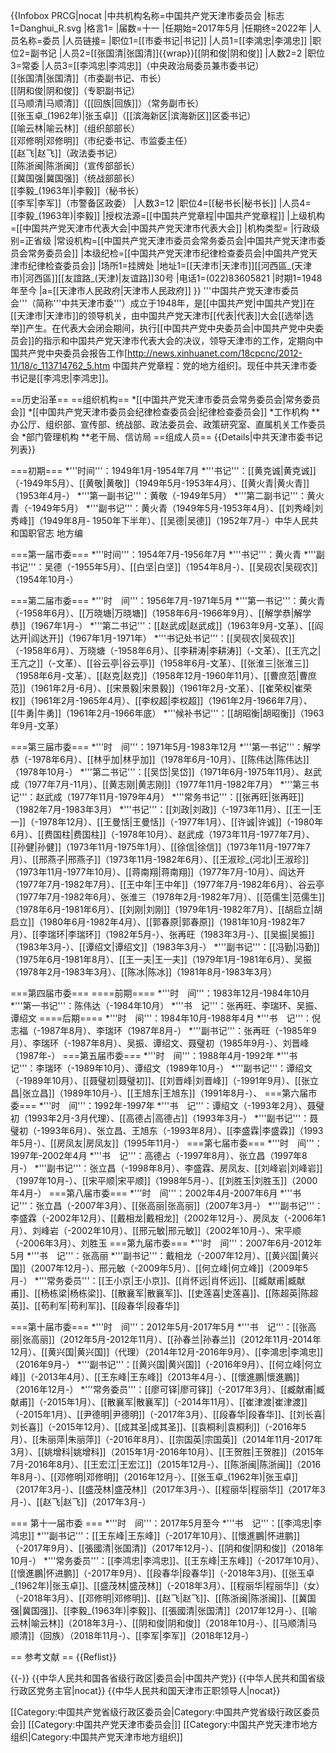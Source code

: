 {{Infobox PRCG|nocat
 |中共机构名称=中国共产党天津市委员会
 |标志1=Danghui_R.svg
 |格言1=
 |届数=十一
 |任期始=2017年5月
 |任期终=2022年
 |人员名称=委员
 |人员链接=
 |职位1=[[市委书记|书记]]
 |人员1=[[李鴻忠|李鴻忠]]
 |职位2=副书记
 |人员2=[[张国清|张国清]]{{wrap}}[[阴和俊|阴和俊]]
 |人数2=2
 |职位3=常委
 |人员3=[[李鸿忠|李鸿忠]]（中央政治局委员兼市委书记）<br>[[张国清|张国清]]（市委副书记、市长）<br>[[阴和俊|阴和俊]]（专职副书记）<br>[[马顺清|马顺清]]（[[回族|回族]]）（常务副市长）<br>[[张玉卓_(1962年)|张玉卓]]（[[滨海新区|滨海新区]]区委书记）<br>[[喻云林|喻云林]]（组织部部长）<br>[[邓修明|邓修明]]（市纪委书记、市监委主任）<br>[[赵飞|赵飞]]（政法委书记）<br>[[陈浙闽|陈浙闽]]（宣传部部长）<br>[[冀国强|冀国强]]（统战部部长）<br>[[李毅_(1963年)|李毅]]（秘书长）<br>[[李军|李军]]（市警备区政委）
 |人数3=12
|职位4=[[秘书长|秘书长]]
|人员4=[[李毅_(1963年)|李毅]]
 |授权法源=[[中国共产党章程|中国共产党章程]]
 |上级机构=[[中国共产党天津市代表大会|中国共产党天津市代表大会]]
 |机构类型=
 |行政级别=正省级
 |常设机构=[[中国共产党天津市委员会常务委员会|中国共产党天津市委员会常务委员会]]
 |本级纪检=[[中国共产党天津市纪律检查委员会|中国共产党天津市纪律检查委员会]]
 |场所1=挂牌处
 |地址1=[[天津市|天津市]][[河西區_(天津市)|河西區]][[友誼路_(天津)|友谊路]]30号
 |电话1=(022)83605821
 |时期1=1948年至今
 |a=[[天津市人民政府|天津市人民政府]]
 }}
'''中国共产党天津市委员会'''（简称'''中共天津市委'''）成立于1948年，是[[中国共产党|中国共产党]]在[[天津市|天津市]]的领导机关，由中国共产党天津市[[代表|代表]]大会[[选举|选举]]产生。在代表大会闭会期间，执行[[中国共产党中央委员会|中国共产党中央委员会]]的指示和中国共产党天津市代表大会的决议，领导天津市的工作，定期向中国共产党中央委员会报告工作<ref>[http://news.xinhuanet.com/18cpcnc/2012-11/18/c_113714762_5.htm 中国共产党章程：党的地方组织]</ref>。现任中共天津市委书记是[[李鸿忠|李鸿忠]]。

==历史沿革==
==组织机构==
*[[中国共产党天津市委员会常务委员会|常务委员会]]
*[[中国共产党天津市委员会纪律检查委员会|纪律检查委员会]]
*工作机构
**办公厅、组织部、宣传部、统战部、政法委员会、政策研究室、直属机关工作委员会
*部门管理机构
**老干局、信访局
==组成人员==
{{Details|中共天津市委书记列表}}

===初期===
*'''时间'''：1949年1月-1954年7月
*'''书记'''：[[黄克诚|黄克诚]]（-1949年5月）、[[黄敬|黄敬]]（1949年5月-1953年4月）、[[黄火青|黄火青]]（1953年4月-）
*'''第一副书记'''：黄敬（-1949年5月）
*'''第二副书记'''：黄火青（-1949年5月）
*'''副书记'''：黄火青（1949年5月-1953年4月）、[[刘秀峰|刘秀峰]]（1949年8月- 1950年下半年）、[[吴德|吴德]]（1952年7月-）<ref>中华人民共和国职官志 地方编</ref>

===第一届市委===
*'''时间'''：1954年7月-1956年7月
*'''书记'''：黄火青
*'''副书记'''：吴德（-1955年5月）、[[白坚|白坚]]（1954年8月-）、[[吴砚农|吴砚农]]（1954年10月-）

===第二届市委===
*'''时　间'''：1956年7月-1971年5月
*'''第一书记'''：黄火青（-1958年6月）、[[万晓塘|万晓塘]]（1958年6月-1966年9月）、[[解学恭|解学恭]]（1967年1月-）
*'''第二书记'''：[[赵武成|赵武成]]（1963年9月-文革）、[[阎达开|阎达开]]（1967年1月-1971年）
*'''书记处书记'''：[[吴砚农|吴砚农]]（-1958年6月）、万晓塘（-1958年6月）、[[李耕涛|李耕涛]]（-文革）、[[王亢之|王亢之]]（-文革）、[[谷云亭|谷云亭]]（1958年6月-文革）、[[张淮三|张淮三]]（1958年6月-文革）、[[赵克|赵克]]（1958年12月-1960年11月）、[[曹庶范|曹庶范]]（1961年2月-6月）、[[宋景毅|宋景毅]]（1961年2月-文革）、[[崔荣权|崔荣权]]（1961年2月-1965年4月）、[[李权超|李权超]]（1961年2月-1966年7月）、[[牛勇|牛勇]]（1961年2月-1966年底）
*'''候补书记'''：[[胡昭衡|胡昭衡]]（1963年9月-文革）

===第三届市委===
*'''时　间'''：1971年5月-1983年12月
*'''第一书记'''：解学恭（-1978年6月）、[[林乎加|林乎加]]（1978年6月-10月）、[[陈伟达|陈伟达]]（1978年10月-）
*'''第二书记'''：[[吴岱|吴岱]]（1971年6月-1975年11月）、赵武成（1977年7月-11月）、[[黄志刚|黄志刚]]（1977年11月-1982年7月）
*'''第三书记'''：赵武成（1977年11月-1979年4月）
*'''常务书记'''：[[张再旺|张再旺]]（1982年7月-1983年3月）
*'''书记'''：[[刘政|刘政]]（-1973年11月）、[[王一|王一]]（-1978年12月）、[[王曼恬|王曼恬]]（-1977年1月）、[[许诚|许诚]]（-1980年6月）、[[费国柱|费国柱]]（-1978年10月）、赵武成（1973年11月-1977年7月）、[[孙健|孙健]]（1973年11月-1975年1月）、[[徐信|徐信]]（1973年11月-1977年7月）、[[邢燕子|邢燕子]]（1973年11月-1982年6月）、[[王淑珍_(河北)|王淑珍]]（1973年11月-1977年10月）、[[蒋南翔|蒋南翔]]（1977年7月-10月）、阎达开（1977年7月-1982年7月）、[[王中年|王中年]]（1977年7月-1982年6月）、谷云亭（1977年7月-1982年6月）、张淮三（1978年2月-1982年7月）、[[范儒生|范儒生]]（1978年6月-1981年6月）、[[刘刚|刘刚]]（1979年1月-1982年7月）、[[胡启立|胡启立]]（1980年6月-1982年4月）、[[郭春原|郭春原]]（1981年10月-1982年7月）、[[李瑞环|李瑞环]]（1982年5月-）、张再旺（1983年3月-）、[[吴振|吴振]]（1983年3月-）、[[谭绍文|谭绍文]]（1983年3月-）
*'''副书记'''：[[冯勤|冯勤]]（1975年6月-1981年8月）、[[王一夫|王一夫]]（1979年1月-1981年6月）、吴振（1978年2月-1983年3月）、[[陈冰|陈冰]]（1981年8月-1983年3月）

===第四届市委===
====前期====
*'''时　间'''：1983年12月-1984年10月
*'''第一书记'''：陈伟达（-1984年10月）
*'''书　记'''：张再旺、李瑞环、吴振、谭绍文
====后期====
*'''时　间'''：1984年10月-1988年4月
*'''书　记'''：倪志福（-1987年8月）、李瑞环（1987年8月-）
*'''副书记'''：张再旺（-1985年9月）、李瑞环（-1987年8月）、吴振、谭绍文、聂璧初（1985年9月-）、刘晋峰（1987年-）
===第五届市委===
*'''时　间'''：1988年4月-1992年
*'''书　记'''：李瑞环（-1989年10月）、谭绍文（1989年10月-）
*'''副书记'''：谭绍文（-1989年10月）、[[聂璧初|聂璧初]]、[[刘晋峰|刘晋峰]]（-1991年9月）、[[张立昌|张立昌]]（1989年10月-）、[[王旭东|王旭东]]（1991年8月-）、
===第六届市委===
*'''时　间'''：1992年-1997年
*'''书　记'''：谭绍文（-1993年2月）、聂璧初（1993年2月-3月代理）、[[高德占|高德占]]（1993年3月-）
*'''副书记'''：聂璧初（-1993年6月）、张立昌、王旭东（-1993年8月）、[[李盛霖|李盛霖]]（1993年5月-）、[[房凤友|房凤友]]（1995年11月-）
===第七届市委===
*'''时　间'''：1997年-2002年4月
*'''书　记'''：高德占（-1997年8月）、张立昌（1997年8月-）
*'''副书记'''：张立昌（-1998年8月）、李盛霖、房凤友、[[刘峰岩|刘峰岩]]（1997年10月-）、[[宋平顺|宋平顺]]（1998年5月-）、[[刘胜玉|刘胜玉]]（2000年4月-）
===第八届市委===
*'''时　间'''：2002年4月-2007年6月
*'''书　记'''：张立昌（-2007年3月）、[[张高丽|张高丽]]（2007年3月-）
*'''副书记'''：李盛霖（-2002年12月）、[[戴相龙|戴相龙]]（2002年12月-）、房凤友（-2006年1月）、刘峰岩（-2002年10月）、[[邢元敏|邢元敏]]（2002年10月-）、宋平顺（-2006年3月）、刘胜玉
===第九届市委===
*'''时　间'''：2007年6月-2012年5月
*'''书　记'''：张高丽
*'''副书记'''：戴相龙（-2007年12月）、[[黄兴国|黄兴国]]（2007年12月-）、邢元敏（-2009年5月）、[[何立峰|何立峰]]（2009年5月-）
*'''常务委员'''：[[王小京|王小京]]、[[肖怀远|肖怀远]]、[[臧献甫|臧献甫]]、[[杨栋梁|杨栋梁]]、[[散襄军|散襄军]]、[[史莲喜|史莲喜]]、[[陈超英|陈超英]]、[[苟利军|苟利军]]、[[段春华|段春华]]

===第十届市委===
*'''时　间'''：2012年5月-2017年5月
*'''书　记'''：[[张高丽|张高丽]]（2012年5月-2012年11月）、[[孙春兰|孙春兰]]（2012年11月-2014年12月）、[[黄兴国|黄兴国]]（代理）（2014年12月-2016年9月）、[[李鴻忠|李鴻忠]]（2016年9月-）
*'''副书记'''：[[黄兴国|黄兴国]]（-2016年9月）、[[何立峰|何立峰]]（-2013年4月）、[[王东峰|王东峰]]（2013年4月-）、[[懷進鵬|懷進鵬]]（2016年12月-）
*'''常务委员'''：[[廖可铎|廖可铎]]（-2017年3月）、[[臧献甫|臧献甫]]（-2015年1月）、[[散襄军|散襄军]]（-2014年11月）、[[崔津渡|崔津渡]]（-2015年1月）、[[尹德明|尹德明]]（-2017年3月）、[[段春华|段春华]]、[[刘长喜|刘长喜]]（-2015年12月）、[[成其圣|成其圣]]、[[袁桐利|袁桐利]]（-2016年5月）、[[朱丽萍|朱丽萍]]（-2016年8月）、[[宗国英|宗国英]]（2014年11月-2017年3月）、[[姚增科|姚增科]]（2015年1月-2016年10月）、[[王贺胜|王贺胜]]（2015年7月-2016年8月）、[[王宏江|王宏江]]（2015年12月-）、[[陈浙闽|陈浙闽]]（2016年8月-）、[[邓修明|邓修明]]（2016年12月-）、[[张玉卓_(1962年)|张玉卓]]（2017年3月-）、[[盛茂林|盛茂林]]（2017年3月-）、[[程丽华|程丽华]]（2017年3月-）、[[赵飞|赵飞]]（2017年3月-）

=== 第十一届市委 ===
*'''时　间'''：2017年5月至今
*'''书　记'''：[[李鸿忠|李鸿忠]]
*'''副书记'''：[[王东峰|王东峰]]（-2017年10月）、[[懷進鵬|怀进鹏]]（-2017年9月）、[[張國清|张国清]]（2017年12月-）、[[阴和俊|阴和俊]]（2018年10月-）
*'''常务委员'''：[[李鸿忠|李鸿忠]]、[[王东峰|王东峰]]（-2017年10月）、[[懷進鵬|怀进鹏]]（-2017年9月）、[[段春华|段春华]]（-2018年3月)、[[张玉卓_(1962年)|张玉卓]]、[[盛茂林|盛茂林]]（-2018年3月）、[[程丽华|程丽华]]（女）（-2018年3月）、[[邓修明|邓修明]]、[[赵飞|赵飞]]、[[陈浙闽|陈浙闽]]、[[冀国强|冀国强]]、[[李毅_(1963年)|李毅]]、[[張國清|张国清]]（2017年12月-）、[[喻云林|喻云林]]（2018年3月-）、[[阴和俊|阴和俊]]（2018年10月-）、[[马顺清|马顺清]]（回族）（2018年11月-）、[[李军|李军]]（2018年12月-）

== 参考文献 ==
{{Reflist}}

{{-}}
{{中华人民共和国各省级行政区|委员会|中国共产党}}
{{中华人民共和国省级行政区党务主官|nocat}}
{{中华人民共和国天津市正职领导人|nocat}}

[[Category:中国共产党省级行政区委员会|Category:中国共产党省级行政区委员会]]
[[Category:中国共产党天津市委员会|]]
[[Category:中国共产党天津市地方组织|Category:中国共产党天津市地方组织]]